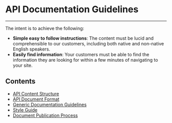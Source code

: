 # API Documentation Guidelines

---

The intent is to achieve the following:

* **Simple easy to follow instructions**: The content must be lucid and comprehensible to our customers, including both native and non-native English speakers.  
* **Easily find information**: Your customers must be able to find the information they are looking for within a few minutes of navigating to your site.

## Contents

* [API Content Structure](/DocumentationGuidelines/APIContentStructure.md)  
* [API Document Format](/DocumentationGuidelines/APIDocumentFormat.md)
* [Generic Documentation Guidelines](/DocumentationGuidelines/GenericDocumentationGuidelines.md)
* [Style Guide](/DocumentationGuidelines/StyleGuide.md)
* [Document Publication Process](/DocumentationGuidelines/DocumentPublicationProcess.md)
